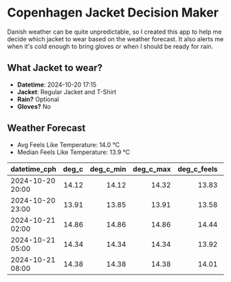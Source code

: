 
# Copenhagen Jacket Decision Maker

Danish weather can be quite unpredictable, so I created this app to help me decide which jacket to wear based on the weather forecast. 
It also alerts me when it's cold enough to bring gloves or when I should be ready for rain.

## What Jacket to wear?

- **Datetime**: 2024-10-20 17:15
- **Jacket**: Regular Jacket and T-Shirt
- **Rain?** Optional
- **Gloves?** No

## Weather Forecast
- Avg Feels Like Temperature: 14.0 °C
- Median Feels Like Temperature: 13.9 °C

| datetime_cph     |   deg_c |   deg_c_min |   deg_c_max |   deg_c_feels | weather   | wind   | rain   |
|:-----------------|--------:|------------:|------------:|--------------:|:----------|:-------|:-------|
| 2024-10-20 20:00 |   14.12 |       14.12 |       14.32 |         13.83 | Clouds    | High   | None   |
| 2024-10-20 23:00 |   13.91 |       13.85 |       13.91 |         13.58 | Clouds    | High   | None   |
| 2024-10-21 02:00 |   14.86 |       14.86 |       14.86 |         14.44 | Clouds    | High   | None   |
| 2024-10-21 05:00 |   14.34 |       14.34 |       14.34 |         13.92 | Rain      | High   | Low    |
| 2024-10-21 08:00 |   14.38 |       14.38 |       14.38 |         14.01 | Clouds    | High   | None   |
        